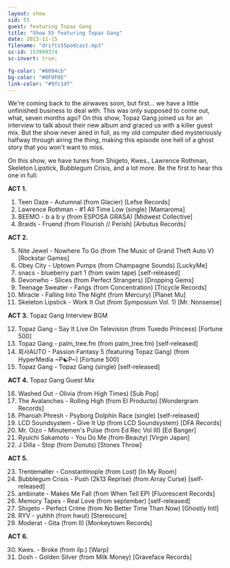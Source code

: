 ```yaml
---
layout: show
sid: 55
guest: featuring Topaz Gang
title: "Show 55 featuring Topaz Gang"
date: 2013-11-15
filename: "drifts55podcast.mp3"
sc-id: 153999374
sc-invert: true;

fg-color: "#6094cb"
bg-color: "#0F0F0E"
link-color: "#9fc1df"
---
```


We're coming back to the airwaves soon, but first… we have a little unfinished business to deal with. This was only supposed to come out, what, seven months ago? On this show, Topaz Gang joined us for an interview to talk about their new album and graced us with a killer guest mix. But the show never aired in full, as my old computer died mysteriously halfway through airing the thing, making this episode one hell of a ghost story that you won't want to miss.

On this show, we have tunes from Shigeto, Kwes., Lawrence Rothman, Skeleton Lipstick, Bubblegum Crisis, and a lot more. Be the first to hear this one in full:

**ACT 1.**

1. Teen Daze - Autumnal (from Glacier) [Lefse Records]
2. Lawrence Rothman - #1 All Time Low (single) [Mamaroma]
3. BEEMO - b a b y (from ESPOSA GRASA) [Midwest Collective]
4. Braids - Fruend (from Flourish // Perish) [Arbutus Records]

**ACT 2.**

5. Nite Jewel - Nowhere To Go (from The Music of Grand Theft Auto V) [Rockstar Games]
6. Obey City - Uptown Pumps (from Champagne Sounds) [LuckyMe]
7. snacs - blueberry part 1 (from swim tape) [self-released]
8. Devonwho - Slices (from Perfect Strangers) [Dropping Gems]
9. Teenage Sweater - Fangs (from Concentration) [Tricycle Records]
10. Miracle - Falling Into The Night (from Mercury) [Planet Mu]
11. Skeleton Lipstick - Work It Out (from Symposium Vol. 1) [Mr. Nonsense]

**ACT 3.** Topaz Gang Interview BGM

12. Topaz Gang - Say It Live On Television (from Tuxedo Princess) [Fortune 500]
13. Topaz Gang - palm_tree.fm (from palm_tree.fm) [self-released]
14. 회사AUTO - Passion Fantasy 5 (featuring Topaz Gang) (from HyperMedia ~P☯P~) [Fortune 500]
15. Topaz Gang - Topaz Gang (single) [self-released]

**ACT 4.** Topaz Gang Guest Mix

16. Washed Out - Olivia (from High Times) [Sub Pop]
17. The Avalanches - Rolling High (from El Producto) [Wondergram Records]
18. Pharoah Phresh - Psyborg Dolphin Race (single) [self-released]
19. LCD Soundsystem - Give It Up (from LCD Soundsystem) [DFA Records]
20. Mr. Oizo - Minutemen's Pulse (from Ed Rec Vol III) [Ed Banger]
21. Ryuichi Sakamoto - You Do Me (from Beauty) [Virgin Japan]
22. J Dilla - Stop (from Donuts) [Stones Throw]

**ACT 5.**

23. Trentemøller - Constantinople (from Lost) [In My Room]
24. Bubblegum Crisis - Push (2k13 Reprise) (from Array Curse) [self-released]
25. ambinate - Makes Me Fall (from When Tell EP) [Fluorescent Records]
26. Memory Tapes - Real Love (from september) [self-released]
27. Shigeto - Perfect Crime (from No Better Time Than Now) [Ghostly Intl]
28. RYV - yuhhh (from hwut) [Stereocure]
29. Moderat - Gita (from II) [Monkeytown Records]

**ACT 6.**

30. Kwes. - Broke (from ilp.) [Warp]
31. Dosh - Golden Silver (from Milk Money) [Graveface Records]